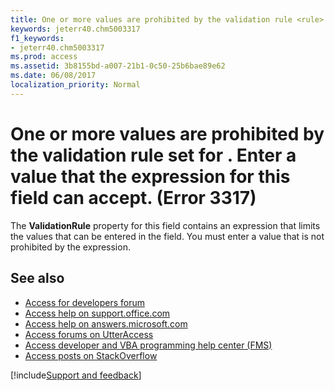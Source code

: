 ```yaml
---
title: One or more values are prohibited by the validation rule <rule> set for <name>. Enter a value that the expression for this field can accept. (Error 3317)
keywords: jeterr40.chm5003317
f1_keywords:
- jeterr40.chm5003317
ms.prod: access
ms.assetid: 3b8155bd-a007-21b1-0c50-25b6bae89e62
ms.date: 06/08/2017
localization_priority: Normal
---
```


# One or more values are prohibited by the validation rule <rule> set for <name>. Enter a value that the expression for this field can accept. (Error 3317)

The  **ValidationRule** property for this field contains an expression that limits the values that can be entered in the field. You must enter a value that is not prohibited by the expression.

## See also

- [Access for developers forum](https://social.msdn.microsoft.com/Forums/office/home?forum=accessdev)
- [Access help on support.office.com](https://support.office.com/search/results?query=Access)
- [Access help on answers.microsoft.com](https://answers.microsoft.com/)
- [Access forums on UtterAccess](https://www.utteraccess.com/forum/index.php?act=idx)
- [Access developer and VBA programming help center (FMS)](https://www.fmsinc.com/MicrosoftAccess/developer/)
- [Access posts on StackOverflow](https://stackoverflow.com/questions/tagged/ms-access)

[!include[Support and feedback](~/includes/feedback-boilerplate.md)]
